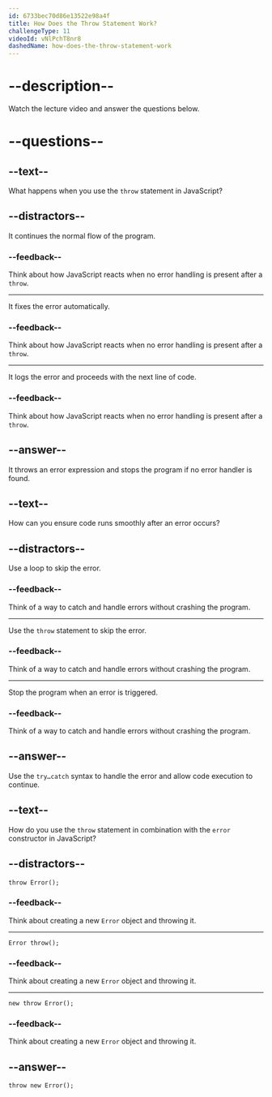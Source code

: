 ```yaml
---
id: 6733bec70d86e13522e98a4f
title: How Does the Throw Statement Work?
challengeType: 11
videoId: vNlPchT8nr8
dashedName: how-does-the-throw-statement-work
---
```


# --description--

Watch the lecture video and answer the questions below.

# --questions--

## --text--

What happens when you use the `throw` statement in JavaScript?

## --distractors--

It continues the normal flow of the program.

### --feedback--

Think about how JavaScript reacts when no error handling is present after a `throw`.

---

It fixes the error automatically.

### --feedback--

Think about how JavaScript reacts when no error handling is present after a `throw`.

---

It logs the error and proceeds with the next line of code.

### --feedback--

Think about how JavaScript reacts when no error handling is present after a `throw`.

## --answer--

It throws an error expression and stops the program if no error handler is found.

## --text--

How can you ensure code runs smoothly after an error occurs?

## --distractors--

Use a loop to skip the error.

### --feedback--

Think of a way to catch and handle errors without crashing the program.

---

Use the `throw` statement to skip the error.

### --feedback--

Think of a way to catch and handle errors without crashing the program.

---

Stop the program when an error is triggered.

### --feedback--

Think of a way to catch and handle errors without crashing the program.

## --answer--

Use the `try…catch` syntax to handle the error and allow code execution to continue.

## --text--

How do you use the `throw` statement in combination with the `error` constructor in JavaScript?

## --distractors--

`throw Error();`

### --feedback--

Think about creating a new `Error` object and throwing it.

---

`Error throw();`

### --feedback--

Think about creating a new `Error` object and throwing it.

---

`new throw Error();`

### --feedback--

Think about creating a new `Error` object and throwing it.

## --answer--

`throw new Error();`

